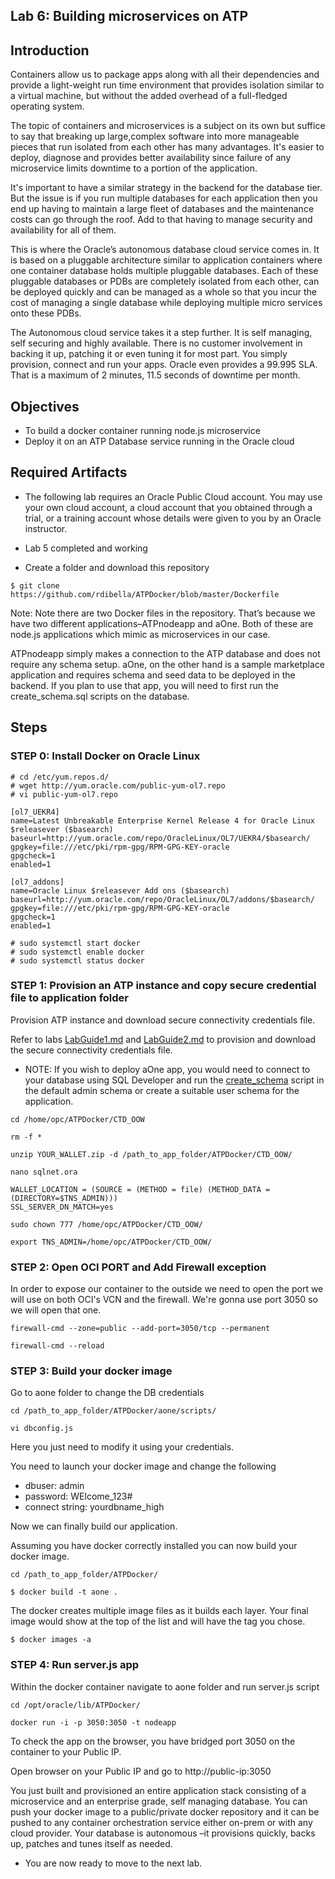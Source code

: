 
## Lab 6: Building microservices on ATP


## Introduction

Containers allow us to package apps along with all their dependencies and provide a light-weight run time environment that provides isolation similar to a virtual machine, but without the added overhead of a full-fledged operating system.

The topic of containers and microservices is a subject on its own but suffice to say that breaking up large,complex software into more manageable pieces that run isolated from each other has many advantages. It's easier to deploy, diagnose and provides better availability since failure of any microservice limits downtime to a portion of the application.

It's important to have a similar strategy in the backend for the database tier. But the issue is if you run multiple databases for each application then you end up having to maintain a large fleet of databases and the maintenance costs can go through the roof. Add to that having to manage security and availability for all of them.

This is where the Oracle’s autonomous database cloud service comes in. It is based on a pluggable architecture similar to application containers where one container database holds multiple pluggable databases. Each of these pluggable databases or PDBs are completely isolated from each other, can be deployed quickly and can be managed as a whole so that you incur the cost of managing a single database while deploying multiple micro services onto these PDBs.

The Autonomous cloud service takes it a step further. It is self managing, self securing and highly available. There is no customer involvement in backing it up, patching it or even tuning it for most part. You simply provision, connect and run your apps. Oracle even provides a 99.995 SLA. That is a maximum of 2 minutes, 11.5 seconds of downtime per month.


## Objectives

- To build a docker container running node.js microservice
- Deploy it on an ATP Database service running in the Oracle cloud

## Required Artifacts

-   The following lab requires an Oracle Public Cloud account. You may use your own cloud account, a cloud account that you obtained through a trial, or a training account whose details were given to you by an Oracle instructor.

-   Lab 5 completed and working 

- Create a folder and download this repository
```
$ git clone https://github.com/rdibella/ATPDocker/blob/master/Dockerfile

```

Note: Note there are two Docker files in the repository. That’s because we have two different applications–ATPnodeapp and aOne. Both of these are node.js applications which mimic as microservices in our case.

ATPnodeapp simply makes a connection to the ATP database and does not require any schema setup. aOne, on the other hand is a sample marketplace application and requires schema and seed data to be deployed in the backend. If you plan to use that app, you will need to first run the create_schema.sql scripts on the database.

## Steps
### **STEP 0: Install Docker on Oracle Linux**



```
# cd /etc/yum.repos.d/
# wget http://yum.oracle.com/public-yum-ol7.repo
# vi public-yum-ol7.repo

[ol7_UEKR4]
name=Latest Unbreakable Enterprise Kernel Release 4 for Oracle Linux $releasever ($basearch)
baseurl=http://yum.oracle.com/repo/OracleLinux/OL7/UEKR4/$basearch/
gpgkey=file:///etc/pki/rpm-gpg/RPM-GPG-KEY-oracle
gpgcheck=1
enabled=1

[ol7_addons]
name=Oracle Linux $releasever Add ons ($basearch)
baseurl=http://yum.oracle.com/repo/OracleLinux/OL7/addons/$basearch/
gpgkey=file:///etc/pki/rpm-gpg/RPM-GPG-KEY-oracle
gpgcheck=1
enabled=1

# sudo systemctl start docker
# sudo systemctl enable docker
# sudo systemctl status docker
```

### **STEP 1: Provision an ATP instance and copy secure credential file to application folder**

Provision ATP instance and download secure connectivity credentials file.

Refer to labs <a href="https://github.com/oracle/learning-library/blob/master/workshops/autonomous-transaction-processing/LabGuide100ProvisionAnATPDatabase.md" target="_blank">LabGuide1.md</a> and <a href="https://github.com/oracle/learning-library/blob/master/workshops/autonomous-transaction-processing/LabGuide200SecureConnectivityAndDataAccess.md" target="_blank">LabGuide2.md</a> to provision and download the secure connectivity credentials file.

- NOTE: If you wish to deploy aOne app, you would need to connect to your database using SQL Developer and run the [create_schema](https://github.com/CloudTestDrive/ATPDocker/blob/master/aone/create_schema.sql) script in the default admin schema or create a suitable user schema for the application.

 
```
cd /home/opc/ATPDocker/CTD_OOW

rm -f *

unzip YOUR_WALLET.zip -d /path_to_app_folder/ATPDocker/CTD_OOW/

nano sqlnet.ora

WALLET_LOCATION = (SOURCE = (METHOD = file) (METHOD_DATA = (DIRECTORY=$TNS_ADMIN)))
SSL_SERVER_DN_MATCH=yes

sudo chown 777 /home/opc/ATPDocker/CTD_OOW/

export TNS_ADMIN=/home/opc/ATPDocker/CTD_OOW/

```

### **STEP 2: Open OCI PORT and Add Firewall exception**

In order to expose our container to the outside we need to open the port we will use on both OCI's VCN and the firewall. We're gonna use port 3050 so we will open that one.

```
firewall-cmd --zone=public --add-port=3050/tcp --permanent

firewall-cmd --reload
```

### **STEP 3: Build your docker image**

Go to aone folder to change the DB credentials

```
cd /path_to_app_folder/ATPDocker/aone/scripts/

vi dbconfig.js
```
Here you just need to modify it using your credentials.

You need to launch your docker image and change the following
- dbuser: admin
- password: WElcome_123#
- connect string: yourdbname_high 

Now we can finally build our application.


Assuming you have docker correctly installed you can now build your docker image.


```
cd /path_to_app_folder/ATPDocker/

$ docker build -t aone .
```


The docker creates multiple image files as it builds each layer. Your final image would show at the top of the list and will have the tag you chose.

```
$ docker images -a
```



### **STEP 4: Run server.js app**

Within the docker container navigate to aone folder and run server.js script

```
cd /opt/oracle/lib/ATPDocker/

docker run -i -p 3050:3050 -t nodeapp
```




To check the app on the browser, you have bridged port 3050 on the container to your Public IP.

Open browser on your Public IP and go to http://public-ip:3050


You just built and provisioned an entire application stack consisting of a microservice and an enterprise grade, self managing database. You can push your docker image to a public/private docker repository and it can be pushed to any container orchestration service either on-prem or with any cloud provider. Your database is autonomous –it provisions quickly, backs up, patches and tunes itself as needed.


-   You are now ready to move to the next lab.


